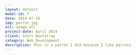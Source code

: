 ```yaml
---
layout: default
modal-id: 7
date: 2014-07-18
img: parrot.jpg
alt: image-alt
project-date: April 2014
client: Start Bootstrap
category: Web Development
description: This is a parrot I did because I like parrots
---
```


